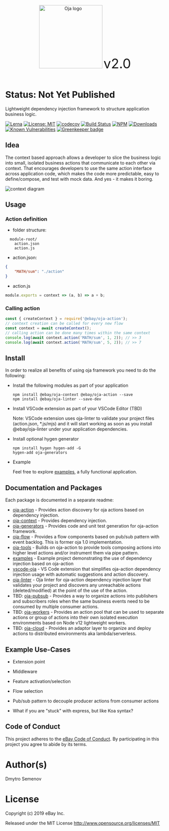 <p align="center">
    <img src="https://raw.githubusercontent.com/eBay/oja/master/packages/vscode-oja/images/oja.png" alt="Oja logo" width="200" /> <span style="font-size: 3em;">v2.0</span><br /><br />
</p>

<h1>Status: Not Yet Published</h1>

Lightweight dependency injection framework to structure application business logic.

[![Lerna](https://img.shields.io/badge/monorepo-lerna-531099.svg)](https://github.com/lerna/lerna)
[![License: MIT](https://img.shields.io/badge/License-MIT-yellow.svg)](./LICENSE)
[![codecov](https://codecov.io/gh/eBay/oja/branch/master/graph/badge.svg)](https://codecov.io/gh/eBay/oja)
[![Build Status](https://travis-ci.org/eBay/oja.svg?branch=master)](https://travis-ci.org/eBay/oja) [![NPM](https://img.shields.io/npm/v/oja.svg)](https://www.npmjs.com/package/oja)
[![Downloads](https://img.shields.io/npm/dm/oja.svg)](http://npm-stat.com/charts.html?package=oja)
[![Known Vulnerabilities](https://snyk.io/test/github/eBay/oja/badge.svg)](https://snyk.io/test/github/eBay/oja)
[![Greenkeeper badge](https://badges.greenkeeper.io/eBay/oja.svg)](https://greenkeeper.io/)

## Idea

The context based approach allows a developer to slice the business logic into small, isolated business actions that communicate to each other via context. That encourages developers to use the same action interface across application code, which makes the code more predictable, easy to define/compose, and test with mock data. And yes - it makes it boring.

![context diagram](https://raw.githubusercontent.com/eBay/oja/master/packages/oja-context/docs/images/context.png)

## Usage

### Action definition

* folder structure:

```
  module-root/
    action.json
    action.js
```

* action.json:

```JSON
{
    "MATH/sum": "./action"
}
```

* action.js

```js
module.exports = context => (a, b) => a + b;
```

### Calling action

```js
const { createContext } = require('@ebay/oja-action');
// context creation can be called for every new flow
const context = await createContext();
// calling action can be done many times within the same context
console.log(await context.action('MATH/sum', 1, 2)); // >> 3
console.log(await context.action('MATH/sum', 5, 2)); // >> 7
```

## Install

In order to realize all benefits of using oja framework you need to do the following:

* Install the following modules as part of your application

    ```
    npm install @ebay/oja-context @ebay/oja-action --save
    npm install @ebay/oja-linter --save-dev
    ```

* Install VSCode extension as part of your VSCode Editor (TBD)

    Note: VSCode extension uses oja-linter to validate your project files (action.json, *.js/mjs) and it will start working as soon as you install @ebay/oja-linter under your application dependencies.

* Install optional hygen generator

    ```
    npm install hygen hygen-add -G
    hygen-add oja-generators
    ```

* Example

    Feel free to explore [examples](https://github.com/eBay/oja/blob/master/packages/examples/README.md), a fully functional application.

## Documentation and Packages

Each package is documented in a separate readme:

- [oja-action](https://github.com/eBay/oja/blob/master/packages/oja-action/README.md) -
  Provides action discovery for oja actions based on dependency injection.
- [oja-context](https://github.com/eBay/oja/blob/master/packages/oja-context/README.md) -
  Provides dependency injection.
- [oja-generators](https://github.com/eBay/oja/blob/master/packages/hygen-oja-generators/README.md) -
  Provides code and unit test generation for oja-action framework.
- [oja-flow](https://github.com/eBay/oja/blob/master/packages/oja-flow/README.md) -
  Provides a flow components based on pub/sub pattern with event backlog. This is former oja 1.0 implementation.
- [oja-tools](https://github.com/eBay/oja/blob/master/packages/oja-tools/README.md) -
  Builds on oja-action to provide tools composing actions into higher level actions and/or instrument them via pipe pattern.
- [examples](https://github.com/eBay/oja/blob/master/packages/examples/README.md) -
  Example project demonstrating the use of dependency injection based on oja-action
- [vscode-oja](https://github.com/eBay/oja/blob/master/packages/vscode-oja/README.md) -
  VS Code extension that simplifies oja-action dependency injection usage with automatic suggestions and action discovery.
- [oja-linter](https://github.com/eBay/oja/blob/master/packages/oja-linter/README.md) -
  Oja linter for oja-action dependency injection layer that validates your project and discovers any unreachable actions (deleted/modified) at the point of the use of the action.  
- TBD: [oja-pubsub](https://github.com/eBay/oja/blob/master/packages/oja-pubsub/README.md) - Provides a way to organize actions into publishers and subscribers roles when the same business events need to be consumed by multiple consumer actions.
- TBD: [oja-workers](https://github.com/eBay/oja/blob/master/packages/oja-workers/README.md) -
  Provides an action pool that can be used to separate actions or group of actions into their own isolated execution environments based on Node v12 lightweight workers.
- TBD: [oja-cloud](https://github.com/eBay/oja/blob/master/packages/oja-cloud/README.md) -
  Provides an adaptor layer to organize and deploy actions to distributed environments aka lambda/serverless.

## Example Use-Cases

* Extension point

* Middleware

* Feature activation/selection

* Flow selection

* Pub/sub pattern to decouple producer actions from consumer actions

* What if you are "stuck" with express, but like Koa syntax?

## Code of Conduct

This project adheres to the [eBay Code of Conduct](./.github/CODE_OF_CONDUCT.md). By participating in this project you agree to abide by its terms.

# Author(s)
Dmytro Semenov

# License
Copyright (c) 2019 eBay Inc.

Released under the MIT License http://www.opensource.org/licenses/MIT
